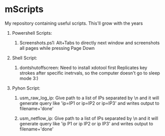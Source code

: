 # mScripts

My repository containing useful scripts.
This'll grow with the years

1. Powershell Scripts:
	1. Screenshots.ps1: Alt+Tabs to directly next window and screenshots all pages while pressing Page Down

2. Shell Script:
	1. dontshutoffscreen: 
		Need to install xdotool first
		Replicates key strokes after specific inetrvals, so the computer doesn't go to sleep mode 3:)

3. Pyhon Script:
	1. usm_raw_log_ip: 
		Give path to a list of IPs separated by \n and it will generate query like 'ip=IP1 or ip=IP2 or ip=IP3' and writes output to filename+'done'

	2. usm_netflow_ip:
		Give path to a list of IPs separated by \n and it will generate query like 'ip P1 or ip IP2 or ip IP3' and writes output to filename+'done'